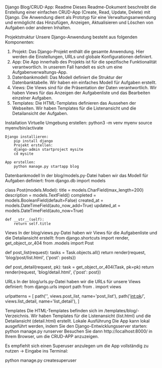 Django Blog/CRUD-App: Readme
Dieses Readme-Dokument beschreibt die Erstellung einer einfachen CRUD-App (Create, Read, Update, Delete) mit Django. Die Anwendung dient als Prototyp für eine Verwaltungsanwendung und ermöglicht das Hinzufügen, Anzeigen, Aktualisieren und Löschen von Aufgaben oder anderen Inhalten.




Projektstruktur
Unsere Django-Anwendung besteht aus folgenden Komponenten:
1.	Projekt: Das Django-Projekt enthält die gesamte Anwendung. Hier werden die Einstellungen, URLs und globale Konfigurationen definiert.
2.	App: Die App innerhalb des Projekts ist für die spezifische Funktionalität verantwortlich. In unserem Fall handelt es sich um eine Aufgabenverwaltungs-App.
3.	Datenbankmodell: Das Modell definiert die Struktur der Datenbanktabelle. Wir haben ein einfaches Modell für Aufgaben erstellt.
4.	Views: Die Views sind für die Präsentation der Daten verantwortlich. Wir haben Views für das Anzeigen der Aufgabenliste und das Bearbeiten einzelner Aufgaben.
5.	Templates: Die HTML-Templates definieren das Aussehen der Webseiten. Wir haben Templates für die Listenansicht und die Detailansicht der Aufgaben.
   
Installation
    Virtuelle Umgebung erstellen:
    	python3 -m venv myenv
    	source myenv/bin/activate


    Django installieren:
    	pip install django
    	Projekt erstellen:
    	django-admin startproject mysite
  	    cd mysite
  	
    App erstellen:
        python manage.py startapp blog


Datenbankmodell
In der blog/models.py-Datei haben wir das Modell für Aufgaben definiert:
from django.db import models

class Post(models.Model):
    title = models.CharField(max_length=200)
    description = models.TextField()
    completed = models.BooleanField(default=False)
    created_at = models.DateTimeField(auto_now_add=True)
    updated_at = models.DateTimeField(auto_now=True)

    def __str__(self):
        return self.title
        
Views
In der blog/views.py-Datei haben wir Views für die Aufgabenliste und die Detailansicht erstellt:
from django.shortcuts import render, get_object_or_404
from .models import Post

def post_list(request):
    tasks = Task.objects.all()
    return render(request, 'blog/post/list.html', {'post': posts})

def post_detail(request, pk):
    task = get_object_or_404(Task, pk=pk)
    return render(request, 'blog/detail.html', {'post': post})
    
URLs
In der blog/urls.py-Datei haben wir die URLs für unsere Views definiert:
from django.urls import path
from . import views

urlpatterns = [
    path('', views.post_list, name='post_list'),
    path('<int:pk>/', views.list_detail, name='list_detail'),
]

Templates
Die HTML-Templates befinden sich im /templates/blog/-Verzeichnis. Wir haben Templates für die Listenansicht (list.html) und die Detailansicht (detail.html) erstellt.
Lokale Ausführung
Die App kann lokal ausgeführt werden, indem Sie den Django-Entwicklungsserver starten:
python manage.py runserver
Besuchen Sie dann http://localhost:8000/ in Ihrem Browser, um die CRUD-APP anzuzeigen.

Es empfiehlt sich einen Superuser anzulegen um die App vollständig zu nutzen -> Eingabe ins Terminal:

python manage.py createsuperuser
